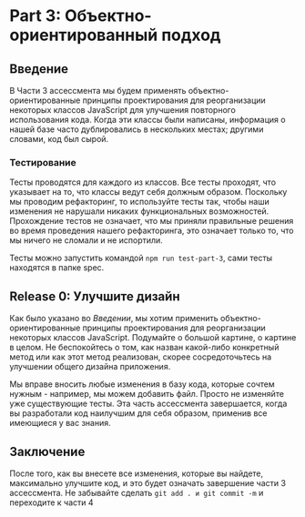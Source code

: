 
# Part 3: Объектно-ориентированный подход

## Введение
В Части 3 ассессмента мы будем применять объектно-ориентированные принципы 
проектирования для реорганизации некоторых классов JavaScript для улучшения 
повторного использования кода. Когда эти классы были написаны, информация о 
нашей базе часто дублировались в нескольких местах; другими словами, 
код был сырой.


### Тестирование
Тесты проводятся для каждого из классов. Все тесты проходят, что указывает 
на то, что классы ведут себя должным образом. Поскольку мы проводим 
рефакторинг, то используйте тесты так, чтобы наши изменения не нарушали 
никаких функциональных возможностей. Прохождение тестов не означает, что мы 
приняли правильные решения во время проведения нашего рефакторинга, это 
означает только то, что мы ничего не сломали и не испортили.

Тесты можно запустить командой `npm run test-part-3`, сами тесты находятся в 
папке spec.


## Release 0: Улучшите дизайн
Как было указано во *Введении*, мы хотим применить объектно-ориентированные 
принципы проектирования для реорганизации некоторых классов JavaScript. 
Подумайте о большой картине, о картине в целом. Не беспокойтесь о том, 
как назван какой-либо конкретный метод или как этот метод реализован, 
скорее сосредоточьтесь на улучшении общего дизайна приложения.

Мы вправе вносить любые изменения в базу кода, которые сочтем нужным - 
например, мы можем добавить файл. Просто не изменяйте уже существующие тесты. 
Эта часть ассессмента завершается, когда вы разработали код наилучшим для 
себя образом, применив все имеющиеся у вас знания.

## Заключение

После того, как вы внесете все изменения, которые вы найдете, 
максимально улучшите код, и это будет означать завершение части 3 ассессмента. 
Не забывайте сделать `git add . и git commit -m` и переходите к части 4
